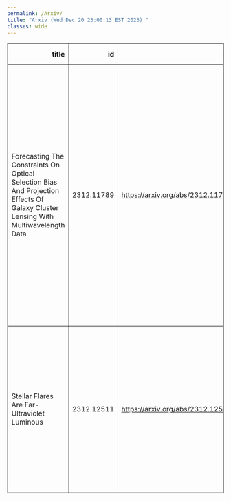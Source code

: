 ```yaml
---
permalink: /Arxiv/
title: "Arxiv (Wed Dec 20 23:00:13 EST 2023) "
classes: wide
---
```

<table border="1" class="dataframe">
  <thead>
    <tr style="text-align: right;">
      <th>title</th>
      <th>id</th>
      <th>url</th>
      <th>authors</th>
      <th>Local Authors</th>
    </tr>
  </thead>
  <tbody>
    <tr>
      <td>Forecasting The Constraints On Optical Selection Bias And Projection   Effects Of Galaxy Cluster Lensing With Multiwavelength Data</td>
      <td>2312.11789</td>
      <td><a href="https://arxiv.org/abs/2312.11789" target="_blank">https://arxiv.org/abs/2312.11789</a></td>
      <td>Conghao Zhou, Hao-Yi Wu, Andrés N. Salcedo, Sebastian Grandis, Tesla Jeltema, Alexie Leauthaud, Matteo Costanzi, Tomomi Sunayama, David H. Weinberg, Tianyu Zhang, Eduardo Rozo, Chun-Hao To, Sebastian Bocquet, Tamas Varga, Matthew Kwiecien</td>
      <td>Chun-Hao To, David Weinberg</td>
    </tr>
    <tr>
      <td>Stellar Flares Are Far-Ultraviolet Luminous</td>
      <td>2312.12511</td>
      <td><a href="https://arxiv.org/abs/2312.12511" target="_blank">https://arxiv.org/abs/2312.12511</a></td>
      <td>Vera L. Berger, Jason T. Hinkle, Michael A. Tucker, Benjamin J. Shappee, Jennifer L. Van Saders, Daniel Huber, Jeffrey W. Reep, Xudong Sun, Kai E. Yang</td>
      <td>Michael Tucker</td>
    </tr>
  </tbody>
</table>
